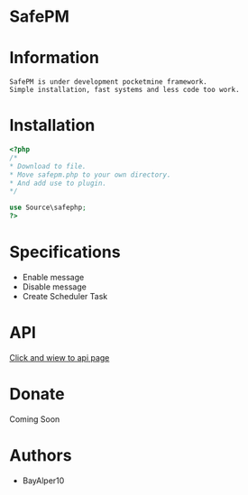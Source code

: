 # SafePM

# Information
```
SafePM is under development pocketmine framework.
Simple installation, fast systems and less code too work.
```

# Installation
```php
<?php
/*
* Download to file.
* Move safepm.php to your own directory.
* And add use to plugin.
*/

use Source\safephp;
?>
```

# Specifications
- Enable message
- Disable message
- Create Scheduler Task

# API
<a href="http://alperdursun.com.tr/safepm/api">Click and wiew to api page</a>

# Donate
Coming Soon

# Authors
- BayAlper10
